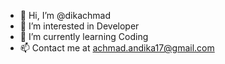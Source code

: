 - 👋 Hi, I’m @dikachmad
- 👀 I’m interested in Developer
- 🌱 I’m currently learning Coding
- 📫 Contact me at achmad.andika17@gmail.com

<!---
dikachmad/dikachmad is a ✨ special ✨ repository because its `README.md` (this file) appears on your GitHub profile.
You can click the Preview link to take a look at your changes.
--->
